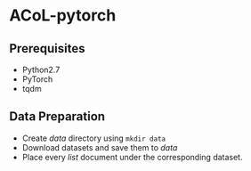 # ACoL-pytorch

## Prerequisites
- Python2.7
- PyTorch
- tqdm

## Data Preparation

- Create $data$ directory using `mkdir data`
- Download datasets and save them to $data$
- Place every $list$ document under the corresponding dataset. 

